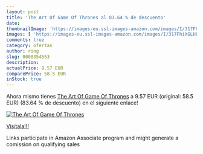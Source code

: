 ```yaml
---
layout: post
title: 'The Art Of Game Of Thrones al 83.64 % de descuento'
date: 
thumbnailImage: 'https://images-eu.ssl-images-amazon.com/images/I/317FhiXGLHL._SL200_.jpg'
images: [ 'https://images-eu.ssl-images-amazon.com/images/I/317FhiXGLHL._SL200_.jpg' ]
comments: true
category: ofertas
author: ring
slug: 0008354553
description:
actualPrice: 9.57 EUR
comparePrice: 58.5 EUR
inStock: true
---
```


Ahora mismo tienes [The Art Of Game Of Thrones](https://www.amazon.es/dp/0008354553/?tag=tolees-21) a 9.57 EUR (original: 58.5 EUR) (83.64 %  de descuento) en el siguiente enlace!

[![The Art Of Game Of Thrones](https://images-eu.ssl-images-amazon.com/images/I/317FhiXGLHL._SL200_.jpg)](https://www.amazon.es/dp/0008354553/?tag=tolees-21)

[Visítala!!!](https://www.amazon.es/dp/0008354553/?tag=tolees-21)

Links participate in Amazon Associate program and might generate a comission on qualifying sales
